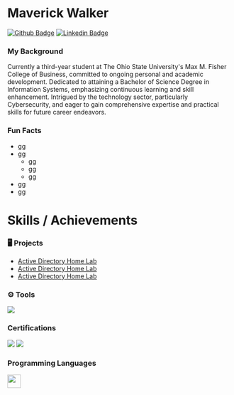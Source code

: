 # Maverick Walker

[![Github Badge](http://img.shields.io/badge/-Github-black?style=flat-square&logo=github&link=https://github.com/mwbusiness104)](https://github.com/mwbusiness104) 
[![Linkedin Badge](https://img.shields.io/badge/-LinkedIn-blue?style=flat-square&logo=Linkedin&logoColor=white&link=https://github.com/mwbusiness104)](https://github.com/mwbusiness104)




### My Background 
Currently a third-year student at The Ohio State University's Max M. Fisher College of Business, committed to ongoing personal and academic development. Dedicated to attaining a Bachelor of Science Degree in Information Systems, emphasizing continuous learning and skill enhancement. Intrigued by the technology sector, particularly Cybersecurity, and eager to gain comprehensive expertise and practical skills for future career endeavors.

### Fun Facts 
- gg
- gg
  - gg
  - gg
  - gg
- gg
- gg
   
   

# Skills / Achievements


### 🖥️ Projects
- <a href="https://github.com/mwbusiness104/Active-Directory-Home-Lab-/blob/main/README.md"> Active Directory Home Lab</a>
- <a href="https://github.com/mwbusiness104/Active-Directory-Home-Lab-/blob/main/README.md"> Active Directory Home Lab</a>
- <a href="https://github.com/mwbusiness104/Active-Directory-Home-Lab-/blob/main/README.md"> Active Directory Home Lab</a>
    
</div>

### ⚙️ Tools
<div>
    <img src="https://img.shields.io/badge/-Wireshark-1679A7?&style=for-the-badge&logo=Wireshark&logoColor=white" />

    
</div>

### Certifications

<div>
    <img src="https://img.shields.io/badge/-CCNA-FF0000?&style=for-the-badge&logo=Cisco&logoColor=white" />
    <img src="https://img.shields.io/badge/-CCSK-0052CC?&style=for-the-badge&logo=cloud&logoColor=white"/>


### Programming Languages 

<code><img height="30" src="https://avatars0.githubusercontent.com/u/1525981?s=200&v=4"></code>


<!--

## Stats 
<img alt="my stats" src="https://github-readme-stats.vercel.app/api?username=mwbusiness104"/>


